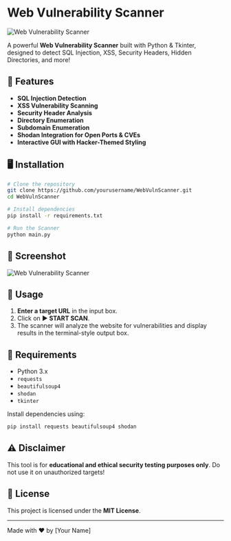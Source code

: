 # Web Vulnerability Scanner

![Web Vulnerability Scanner](https://img.shields.io/badge/Pentest-Tool-red.svg)

A powerful **Web Vulnerability Scanner** built with Python & Tkinter, designed to detect SQL Injection, XSS, Security Headers, Hidden Directories, and more!

## 🚀 Features
- **SQL Injection Detection**
- **XSS Vulnerability Scanning**
- **Security Header Analysis**
- **Directory Enumeration**
- **Subdomain Enumeration**
- **Shodan Integration for Open Ports & CVEs**
- **Interactive GUI with Hacker-Themed Styling**

## 🖥️ Installation
```bash
# Clone the repository
git clone https://github.com/yourusername/WebVulnScanner.git
cd WebVulnScanner

# Install dependencies
pip install -r requirements.txt

# Run the Scanner
python main.py
```

## 📸 Screenshot
![Web Vulnerability Scanner](https://images.unsplash.com/photo-1741879080222-b9b5f20b3333?q=80&w=1926&auto=format&fit=crop&ixlib=rb-4.0.3&ixid=M3wxMjA3fDB8MHxwaG90by1wYWdlfHx8fGVufDB8fHx8fA%3D%3D)

## 📜 Usage
1. **Enter a target URL** in the input box.
2. Click on **▶ START SCAN**.
3. The scanner will analyze the website for vulnerabilities and display results in the terminal-style output box.

## 🔧 Requirements
- Python 3.x
- `requests`
- `beautifulsoup4`
- `shodan`
- `tkinter`

Install dependencies using:
```bash
pip install requests beautifulsoup4 shodan
```

## ⚠️ Disclaimer
This tool is for **educational and ethical security testing purposes only**. Do not use it on unauthorized targets!

## 📌 License
This project is licensed under the **MIT License**.

---
Made with ❤️ by [Your Name]

